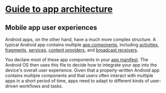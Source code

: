 # [Guide to app architecture](https://developer.android.com/jetpack/guide)

## Mobile app user experiences
Android apps, on the other hand, have a much more complex structure. A typical Android app contains multiple [app components](), including [activities](), [fragments](), [services](), [content providers](), and [broadcast receivers]().

You declare most of these app components in your [app manifest](). The Android OS then uses this file to decide how to integrate your app into the device's overall user experience. Given that a properly-written Android app contains multiple components and that users often interact with multiple apps in a short period of time, apps need to adapt to different kinds of user-driven workflows and tasks.

